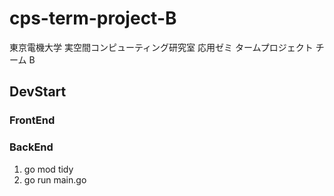 # cps-term-project-B

東京電機大学 実空間コンピューティング研究室 応用ゼミ タームプロジェクト チーム B

## DevStart

### FrontEnd

### BackEnd

1. go mod tidy
2. go run main.go
